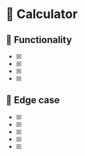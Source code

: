 # 🎲 Calculator

## 📑 Functionality

- [x]
- [x]
- [x]
- [x]

## 🔗 Edge case

- [x]
- [x]
- [x]
- [x]
- [x]
